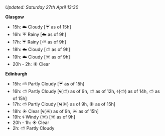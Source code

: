 *Updated: Saturday 27th April 13:30*

**Glasgow**

* 15h: :cloud: Cloudy [:umbrella: as of 15h]
* 16h: :umbrella: Rainy [:cloud: as of 9h]
* 17h: :umbrella: Rainy [:partly_sunny: as of 9h]
* 18h: :cloud: Cloudy [:partly_sunny: as of 9h]
* 19h: :cloud: Cloudy [:sunny: as of 9h]
* 20h - 2h: :sunny: Clear

**Edinburgh**

* 15h: :partly_sunny: Partly Cloudy [:umbrella: as of 15h]
* 16h: :partly_sunny: Partly Cloudy [:cyclone:(:partly_sunny:) as of 9h, :partly_sunny: as of 12h, :cyclone:(:partly_sunny:) as of 14h, :partly_sunny: as of 15h]
* 17h: :partly_sunny: Partly Cloudy [:cyclone:(:sunny:) as of 9h, :sunny: as of 15h]
* 18h: :sunny: Clear [:cyclone:(:sunny:) as of 9h, :sunny: as of 15h]
* 19h: :cyclone: Windy (:sunny:) [:sunny: as of 9h]
* 20h - 1h: :sunny: Clear
* 2h: :partly_sunny: Partly Cloudy
